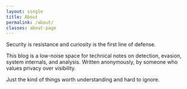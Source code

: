 ```yaml
---
layout: single
title: About
permalink: /about/
classes: about-page
---
```


Security is resistance and curiosity is the first line of defense.

This blog is a low-noise space for technical notes on detection, evasion, system internals, and analysis. Written anonymously, by someone who values privacy over visibility.

Just the kind of things worth understanding and hard to ignore.
